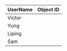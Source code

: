 UserName           | Object ID
---------          | ----------
Victor             | 
Yung               |
Liping             |
Sam                |
